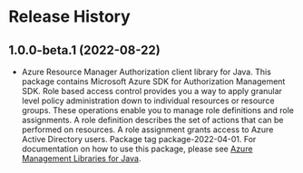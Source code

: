 # Release History

## 1.0.0-beta.1 (2022-08-22)

- Azure Resource Manager Authorization client library for Java. This package contains Microsoft Azure SDK for Authorization Management SDK. Role based access control provides you a way to apply granular level policy administration down to individual resources or resource groups. These operations enable you to manage role definitions and role assignments. A role definition describes the set of actions that can be performed on resources. A role assignment grants access to Azure Active Directory users. Package tag package-2022-04-01. For documentation on how to use this package, please see [Azure Management Libraries for Java](https://aka.ms/azsdk/java/mgmt).
